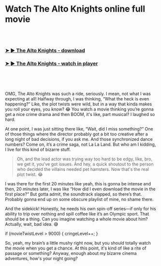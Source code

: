 <h1>Watch The Alto Knights online full movie</h1>


<br><br>

<h3><a href="https://Wytebois-circribpivi1981.github.io/skjelaoonc/">➤ ► The Alto Knights - download</a></h3> 
<h3><a href="https://Wytebois-circribpivi1981.github.io/skjelaoonc/">➤ ► The Alto Knights - watch in player</a></h3>


<br><br><br>


OMG, The Alto Knights was such a ride, seriously. I mean, not what I was expecting at all! Halfway through, I was thinking, “What the heck is even happening?” Like, the plot twists were wild, but in a way that kinda makes you roll your eyes, you know? 😂 You watch a movie thinking you’re gonna get a nice crime drama and then BOOM, it's like, part musical? I laughed so hard.

At one point, I was just sitting there like, “Wait, did I miss something?” One of those things where the director probably got a bit too creative after a long night of bad decisions, if you ask me. And those synchronized dance numbers? Come on, it’s a crime saga, not La La Land. But who am I kidding, I live for this kind of bizarre stuff. 

> Oh, and the lead actor was trying way too hard to be edgy, like, bro, we get it, you've got issues. And hey, a quick shoutout to the person who decided the villains needed pet hamsters. Now that's the real plot twist. 😂

I was there for the first 20 minutes like yeah, this is gonna be intense and then, 20 minutes later, I was like “How did I even download the movie in the first place?” But gotta admit, the soundtrack slapped, so there’s that. Probably gonna end up on some obscure playlist of mine, no shame there.

And the sidekick! Honestly, he needs his own spin-off series—if only for his ability to trip over nothing and spill coffee like it’s an Olympic sport. That should be a thing. Can you imagine watching a whole movie about him? Actually, wait, bad idea. 😅

if (movieTwistLevel > 9000) { cringeLevel++; }

So, yeah, my brain’s a little mushy right now, but you should totally watch the movie when you get a chance. At this point, it's kind of like a rite of passage or something? Anyway, enough about my bizarre cinema adventures, how's your night going?
